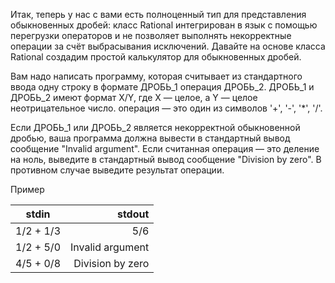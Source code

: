 
﻿Итак, теперь у нас с вами есть полноценный тип для представления обыкновенных дробей: класс Rational интегрирован в язык с помощью перегрузки операторов и не позволяет выполнять некорректные операции за счёт выбрасывания исключений. Давайте на основе класса Rational создадим простой калькулятор для обыкновенных дробей.

Вам надо написать программу, которая считывает из стандартного ввода одну строку в формате ДРОБЬ_1 операция ДРОБЬ_2. ДРОБЬ_1 и ДРОБЬ_2 имеют формат X/Y, где X — целое, а Y — целое неотрицательное число. операция — это один из символов '+', '-', '*', '/'.


Если ДРОБЬ_1 или ДРОБЬ_2 является некорректной обыкновенной дробью, ваша программа должна вывести в стандартный вывод сообщение "Invalid argument". Если считанная операция — это деление на ноль, выведите в стандартный вывод сообщение "Division by zero". В противном случае выведите результат операции.


Пример

| stdin|  stdout |
|----------------|----------------:|
| 1/2 + 1/3 | 5/6 |
| 1/2 + 5/0| Invalid argument |
| 4/5 + 0/8| Division by zero |

